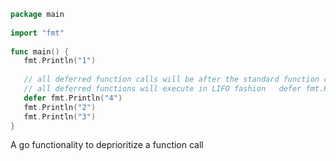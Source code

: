```go
package main  
  
import "fmt"  
  
func main() {  
   fmt.Println("1")  
  
   // all deferred function calls will be after the standard function calls  
   // all deferred functions will execute in LIFO fashion   defer fmt.Println("5")  
   defer fmt.Println("4")  
   fmt.Println("2")  
   fmt.Println("3")  
}
```

A go functionality to deprioritize a function call